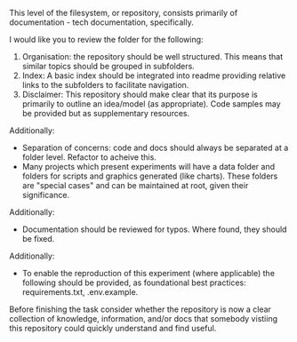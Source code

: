 This level of the filesystem, or repository, consists primarily of documentation - tech documentation, specifically.

I would like you to review the folder for the following:

1) Organisation: the repository should be well structured. This means that similar topics should be grouped in subfolders. 
2) Index: A basic index should be integrated into readme providing relative links to the subfolders to facilitate navigation.
3) Disclaimer: This repository should make clear that its purpose is primarily to outline an idea/model (as appropriate). Code samples may be provided but as supplementary resources.

Additionally:

- Separation of concerns: code and docs should always be separated at a folder level. Refactor to acheive this. 
- Many projects which present experiments will have a data folder and folders for scripts and graphics generated (like charts). These folders are "special cases" and can be maintained at root, given their significance. 
 
Additionally:

- Documentation should be reviewed for typos. Where found, they should be fixed.

Additionally:

- To enable the reproduction of this experiment (where applicable) the following should be provided, as foundational best practices: requirements.txt, .env.example. 

Before finishing the task consider whether the repository is now a clear collection of knowledge, information, and/or docs that somebody vistiing this repository could quickly understand and find useful.